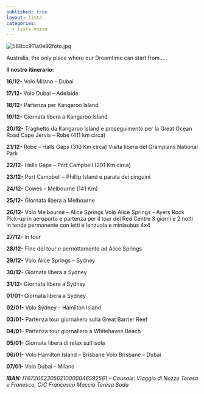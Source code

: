 ```yaml
---
published: true
layout: lista
categories:
  - lista-nozze
---
```

![588cc911a0e92foto.jpg]({{site.baseurl}}/images/588cc911a0e92foto.jpg)

 <div class="citazione">
 Australia, the only place where our Dreamtime can start from.....
 </div>

**Il nostro itinerario:**

**16/12-** Volo Milano – Dubai

**17/12-** Volo Dubai – Adelaide

**18/12-** Partenza per Kangaroo Island

**19/12-** Giornata libera a Kangaroo Island

**20/12-** Traghetto da Kangaroo Island e proseguimento per la Great Ocean Road
           Cape Jervis – Robe (411 km circa)
           
**21/12-** Robe – Halls Gaps (310 Km circa)
           Visita libera del Grampians National Park
           
**22/12-** Halls Gaps – Port Campbell (201 Km circa)

**23/12-** Port Campbell – Phillip Island e parata dei pinguini

**24/12-** Cowes – Melbourne (141 Km)

**25/12-** Giornata libera a Melbourne

**26/12-** Volo Melbourne – Alice Springs 
           Volo Alice Springs - Ayers Rock
           Pick-up in aeroporto e partenza per il tour del Red Centre 3 giorni e 2 notti in tenda              permanente con letti e lenzuola e miniaubus 4x4
           
**27/12-** In tour

**28/12-** Fine del tour e pernottamento ad Alice Springs

**29/12-** Volo Alice Springs – Sydney

**30/12-** Giornata libera a Sydney

**31/12-** Giornata libera a Sydney

**01/01-** Giornata libera a Sydney

**02/01-** Volo Sydney – Hamilton Island

**03/01-** Partenza tour giornaliero sulla Great Barrier Reef 	

**04/01-** Partenza tour giornaliero a Whitehaven Beach

**05/01-** Giornata libera di relax sull’isola

**06/01-** Volo Hamilton Island – Brisbane
           Volo Brisbane – Dubai
           
**07/01-** Volo Dubai – Milano

 <address>
 <strong>IBAN</strong>: IT67Z0623056210000046592561 – Causale: Viaggio di Nozze Teresa e Franesco, C/C Francesco Moccia Teresa Soda
</address> 
